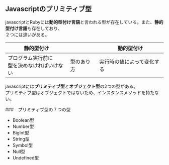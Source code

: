 ## Javascriptのプリミティブ型
javascriptとRubyには**動的型付け言語**と言われる型が存在している。また、**静的型付け言語**も存在しており、  
２つには違いがある。  

| 静的型付け |  | 動的型付け |  
| -- | -- | -- |
| プログラム実行前に<br>型を決めなければいけない | 型のあり方 | 実行時の値によって変化する |

javascriptには**プリミティブ型**と**オブジェクト型**の2つの型がある。  
プリミティブ型はオブジェクトではないため、インスタンスメソッドを持たない。

###　プリミティブ型の７つの型
- Boolean型
- Number型
- BigInt型
- String型
- Symbol型
- Null型
- Undefined型

